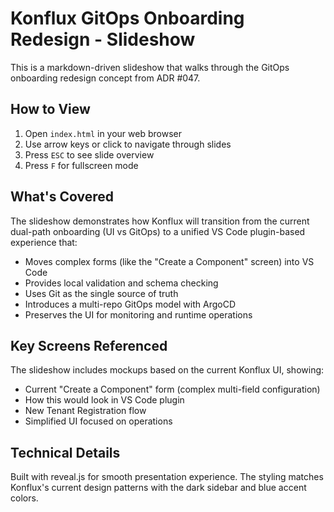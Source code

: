 # Konflux GitOps Onboarding Redesign - Slideshow

This is a markdown-driven slideshow that walks through the GitOps onboarding redesign concept from ADR #047.

## How to View

1. Open `index.html` in your web browser
2. Use arrow keys or click to navigate through slides
3. Press `ESC` to see slide overview
4. Press `F` for fullscreen mode

## What's Covered

The slideshow demonstrates how Konflux will transition from the current dual-path onboarding (UI vs GitOps) to a unified VS Code plugin-based experience that:

- Moves complex forms (like the "Create a Component" screen) into VS Code
- Provides local validation and schema checking
- Uses Git as the single source of truth
- Introduces a multi-repo GitOps model with ArgoCD
- Preserves the UI for monitoring and runtime operations

## Key Screens Referenced

The slideshow includes mockups based on the current Konflux UI, showing:
- Current "Create a Component" form (complex multi-field configuration)
- How this would look in VS Code plugin
- New Tenant Registration flow
- Simplified UI focused on operations

## Technical Details

Built with reveal.js for smooth presentation experience. The styling matches Konflux's current design patterns with the dark sidebar and blue accent colors. 